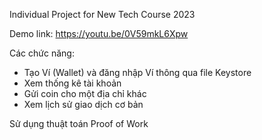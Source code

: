 Individual Project for New Tech Course 2023

Demo link: https://youtu.be/0V59mkL6Xpw

Các chức năng:
- Tạo Ví (Wallet) và đăng nhập Ví thông qua file Keystore
- Xem thống kê tài khoản
- Gửi coin cho một địa chỉ khác
- Xem lịch sử giao dịch cơ bản

Sử dụng thuật toán Proof of Work 
